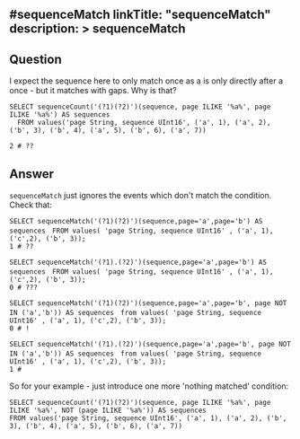 #sequenceMatch
linkTitle: "sequenceMatch"
description: >
    sequenceMatch
---
## Question

I expect the sequence here to only match once as a is only directly after a once - but it matches with gaps. Why is that?

```
SELECT sequenceCount('(?1)(?2)')(sequence, page ILIKE '%a%', page ILIKE '%a%') AS sequences
  FROM values('page String, sequence UInt16', ('a', 1), ('a', 2), ('b', 3), ('b', 4), ('a', 5), ('b', 6), ('a', 7))

2 # ??
```

## Answer

`sequenceMatch` just ignores the events which don't match the condition. Check that:

```
SELECT sequenceMatch('(?1)(?2)')(sequence,page='a',page='b') AS sequences　FROM values( 'page String, sequence UInt16' , ('a', 1), ('c',2), ('b', 3));
1 # ??

SELECT sequenceMatch('(?1).(?2)')(sequence,page='a',page='b') AS sequences　FROM values( 'page String, sequence UInt16' , ('a', 1), ('c',2), ('b', 3));
0 # ???

SELECT sequenceMatch('(?1)(?2)')(sequence,page='a',page='b', page NOT IN ('a','b')) AS sequences　from values( 'page String, sequence UInt16' , ('a', 1), ('c',2), ('b', 3));
0 # !

SELECT sequenceMatch('(?1).(?2)')(sequence,page='a',page='b', page NOT IN ('a','b')) AS sequences　from values( 'page String, sequence UInt16' , ('a', 1), ('c',2), ('b', 3));
1 #
```

So for your example - just introduce one more 'nothing matched' condition:

```
SELECT sequenceCount('(?1)(?2)')(sequence, page ILIKE '%a%', page ILIKE '%a%', NOT (page ILIKE '%a%')) AS sequences
FROM values('page String, sequence UInt16', ('a', 1), ('a', 2), ('b', 3), ('b', 4), ('a', 5), ('b', 6), ('a', 7))
```

